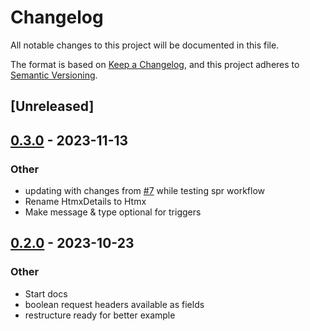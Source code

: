 # Changelog
All notable changes to this project will be documented in this file.

The format is based on [Keep a Changelog](https://keepachangelog.com/en/1.0.0/),
and this project adheres to [Semantic Versioning](https://semver.org/spec/v2.0.0.html).

## [Unreleased]

## [0.3.0](https://github.com/welshdave/actix-htmx/compare/actix-htmx-v0.2.0...actix-htmx-v0.3.0) - 2023-11-13

### Other
- updating with changes from  [#7](https://github.com/welshdave/actix-htmx/pull/7) while testing spr workflow
- Rename HtmxDetails to Htmx
- Make message & type optional for triggers

## [0.2.0](https://github.com/welshdave/actix-htmx/compare/actix-htmx-v0.1.0...actix-htmx-v0.2.0) - 2023-10-23

### Other
- Start docs
- boolean request headers available as fields
- restructure ready for better example
